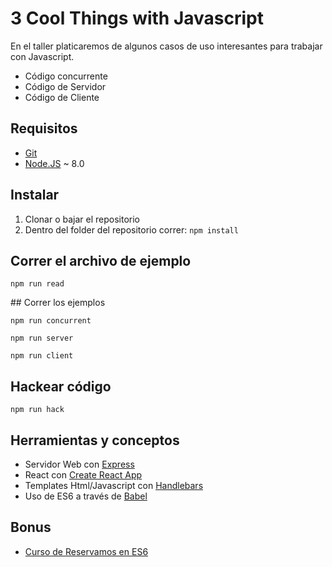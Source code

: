 # 3 Cool Things with Javascript

En el taller platicaremos de algunos casos de uso interesantes para trabajar con Javascript.

- Código concurrente
- Código de Servidor
- Código de Cliente

## Requisitos

* [Git](https://git-scm.com/downloads)
* [Node.JS](https://nodejs.org/en/download/) ~ 8.0

## Instalar

1. Clonar o bajar el repositorio
2. Dentro del folder del repositorio correr: `npm install`

## Correr el archivo de ejemplo

`npm run read`

## Correr los ejemplos

`npm run concurrent`

`npm run server`

`npm run client`

## Hackear código

`npm run hack`

## Herramientas y conceptos

* Servidor Web con [Express](https://expressjs.com/)
* React con [Create React App](https://github.com/facebook/create-react-app)
* Templates Html/Javascript con [Handlebars](https://handlebarsjs.com/)
* Uso de ES6 a través de [Babel](https://babeljs.io/)

## Bonus

* [Curso de Reservamos en ES6](https://github.com/reservamos/training)
